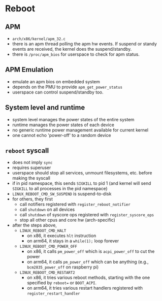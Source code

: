 Reboot
======

## APM

- `arch/x86/kernel/apm_32.c`
- there is an apm thread polling the apm hw events.  If suspend or standy
  events are received, the kernel does the suspend/standby.
- there is `/proc/apm_bios` for userspace to check for apm status.

## APM Emulation

- emulate an apm bios on embedded system
- depends on the PMU to provide `apm_get_power_status`
- userspace can control suspend/standby too.

## System level and runtime

- system level manages the power states of the entire system
- runtime manages the power states of each device
- no generic runtime power management available for current kernel
- one cannot echo 'power-off' to a random device

## `reboot` syscall

- does not imply `sync`
- requires superuser
- userspace should stop all services, unmount filesystems, etc. before making
  the syscall
- if in pid namespace, this sends `SIGKILL` to pid 1 (and kernel will send
  `SIGKILL` to all processes in the pid namespace)
- `LINUX_REBOOT_CMD_SW_SUSPEND` is suspend-to-disk
- for others, they first
  - call notifiers registered with `register_reboot_notifier`
  - call `shutdown` on all devices
  - call `shutdown` of syscore ops registered with `register_syscore_ops`
  - stop all other cpus and core hw (arch-specific)
- after the steps above,
  - `LINUX_REBOOT_CMD_HALT`
    - on x86, it executes `hlt` instruction
    - on arm64, it stays in a `while(1);` loop forever
  - `LINUX_REBOOT_CMD_POWER_OFF`
    - on x86, it calls `pm_power_off` which is `acpi_power_off` to cut the
      power
    - on arm64, it calls `pm_power_off` which can be anything
      (e.g., `bcm2835_power_off` on raspberry pi)
  - `LINUX_REBOOT_CMD_RESTART2`
    - on x86, it tries various reboot methods, starting with the one specified
      by `reboot=` or `BOOT_ACPI`.
    - on arm64, it tries various restart handlers registered with
      `register_restart_handler`

